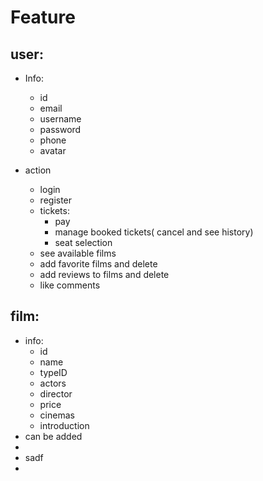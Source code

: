 # Feature 


## user:
- Info:
  - id
  - email
  - username
  - password
  - phone
  - avatar

- action
    - login
    - register
    - tickets:
        - pay
        - manage booked tickets( cancel and see history)
        - seat selection
    - see available films
    - add favorite films and delete
    - add reviews to films and delete
    - like comments

## film:
- info:
  -  id
  -  name
  -  typeID
  -  actors
  -  director
  -  price
  -  cinemas
  -  introduction
- can be added
- 
- sadf
- 

